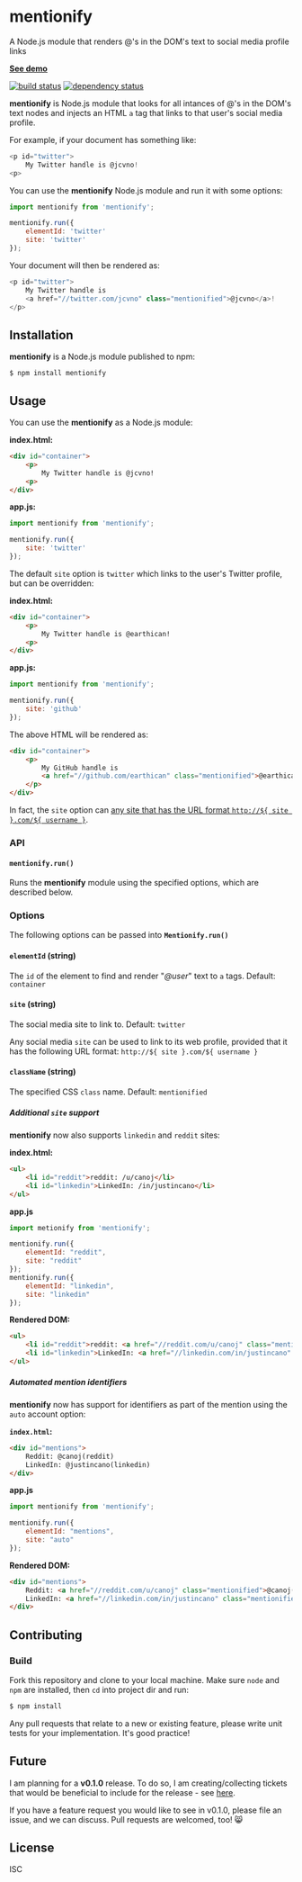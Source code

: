 # mentionify

A Node.js module that renders @'s in the DOM's text to social media profile links

**[See demo](http://www.jcano.me/mentionify.js/)**

[![build status](https://secure.travis-ci.org/earthican/mentionify.js.svg)](http://travis-ci.org/earthican/mentionify.js)
[![dependency status](https://david-dm.org/earthican/mentionify.js.svg)](https://david-dm.org/earthican/mentionify.js)

**mentionify** is Node.js module that looks for all intances of @'s in the DOM's text nodes and injects an HTML `a` tag that links to that user's social media profile.

For example, if your document has something like:

```javascript
<p id="twitter">
    My Twitter handle is @jcvno!
<p>
```

You can use the **mentionify** Node.js module and run it with some options:

```javascript
import mentionify from 'mentionify';

mentionify.run({
    elementId: 'twitter'
    site: 'twitter'
});
```

Your document will then be rendered as:

```javascript
<p id="twitter">
    My Twitter handle is
    <a href="//twitter.com/jcvno" class="mentionified">@jcvno</a>!
</p>
```

## Installation

**mentionify** is a Node.js module published to npm:

`$ npm install mentionify`

## Usage

You can use the **mentionify** as a Node.js module:

**index.html:**

```html
<div id="container">
    <p>
        My Twitter handle is @jcvno!
    <p>
</div>
```

**app.js:**

```javascript
import mentionify from 'mentionify';

mentionify.run({
    site: 'twitter'
});
```

The default `site` option is `twitter` which links to the user's Twitter profile, but can be overridden:

**index.html:**

```html
<div id="container">
    <p>
        My Twitter handle is @earthican!
    <p>
</div>
```

**app.js:**

```javascript
import mentionify from 'mentionify';

mentionify.run({
    site: 'github'
});
```

The above HTML will be rendered as:

```html
<div id="container">
    <p>
        My GitHub handle is
        <a href="//github.com/earthican" class="mentionified">@earthican</a>!
    </p>
</div>
```

In fact, the `site` option can [any site that has the URL format `http://${ site }.com/${ username }`](https://github.com/earthican/mentionify.js#site-string).

### API

#### **`mentionify.run()`**

Runs the **mentionify** module using the specified options, which are described below.

### Options

The following options can be passed into **`Mentionify.run()`**

#### **`elementId` (string)**

The `id` of the element to find and render "_@user_" text to `a` tags. Default: `container`

#### **`site` (string)**

The social media site to link to. Default: `twitter`

Any social media `site` can be used to link to its web profile, provided that it has the following URL format: `http://${ site }.com/${ username }`

#### **`className` (string)**

The specified CSS `class` name. Default: `mentionified`

##### Additional `site` support

**mentionify** now also supports `linkedin` and `reddit` sites:

**index.html:**

```html
<ul>
    <li id="reddit">reddit: /u/canoj</li>
    <li id="linkedin">LinkedIn: /in/justincano</li>
</ul>
```

**app.js**

```javascript
import metionify from 'mentionify';

mentionify.run({
    elementId: "reddit",
    site: "reddit"
});
mentionify.run({
    elementId: "linkedin",
    site: "linkedin"
});
```

**Rendered DOM:**

```html
<ul>
    <li id="reddit">reddit: <a href="//reddit.com/u/canoj" class="mentionified">/u/canoj</a></li>
    <li id="linkedin">LinkedIn: <a href="//linkedin.com/in/justincano" class="mentionified">/in/justincano</a></li>
</ul>
```

##### Automated mention identifiers

**mentionify** now has support for identifiers as part of the mention using the `auto` account option:

**`index.html`:**

```html
<div id="mentions">
    Reddit: @canoj(reddit)
    LinkedIn: @justincano(linkedin)
</div>
```

**app.js**

```javascript
import mentionify from 'mentionify';

mentionify.run({
    elementId: "mentions",
    site: "auto"
});
```

**Rendered DOM:**

```html
<div id="mentions">
    Reddit: <a href="//reddit.com/u/canoj" class="mentionified">@canoj(reddit)</a>
    LinkedIn: <a href="//linkedin.com/in/justincano" class="mentionified">@justincano(linkedin)</a>
</div>
```


## Contributing

### Build

Fork this repository and clone to your local machine. Make sure `node` and `npm` are installed, then `cd` into project dir and run:

```bash
$ npm install
```

Any pull requests that relate to a new or existing feature, please write unit tests for your implementation. It's good practice!

## Future

I am planning for a **v0.1.0** release. To do so, I am creating/collecting tickets that would be beneficial to include for the release - see [here](https://github.com/earthican/mentionify.js/milestones/First%20minor%20release%20-%20v0.1.0).

If you have a feature request you would like to see in v0.1.0, please file an issue, and we can discuss. Pull requests are welcomed, too! :smile_cat:

## License

ISC
